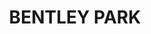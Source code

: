 ---
lastmod: '2025-04-06T06:05:21+00:00'
latitude: -17.025592
layout: suburb
longitude: 145.730423
postcode: '4869'
state: QLD
title: BENTLEY PARK
url: /qld/bentley-park/
---